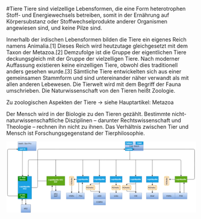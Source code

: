 #Tiere
Tiere sind vielzellige Lebensformen, die eine Form heterotrophen Stoff- und Energiewechsels betreiben, somit in der 
Ernährung auf Körpersubstanz oder Stoffwechselprodukte anderer Organismen angewiesen sind, und keine Pilze sind.

Innerhalb der irdischen Lebensformen bilden die Tiere ein eigenes Reich namens Animalia.[1] Dieses Reich wird heutzutage 
gleichgesetzt mit dem Taxon der Metazoa.[2] Demzufolge ist die Gruppe der eigentlichen Tiere deckungsgleich mit der 
Gruppe der vielzelligen Tiere. Nach moderner Auffassung existieren keine einzelligen Tiere, obwohl dies traditionell 
anders gesehen wurde.[3] Sämtliche Tiere entwickelten sich aus einer gemeinsamen Stammform und sind untereinander näher 
verwandt als mit allen anderen Lebewesen. Die Tierwelt wird mit dem Begriff der Fauna umschrieben. Die Naturwissenschaft 
von den Tieren heißt Zoologie.

Zu zoologischen Aspekten der Tiere → siehe Hauptartikel: Metazoa

Der Mensch wird in der Biologie zu den Tieren gezählt. Bestimmte nicht-naturwissenschaftliche Disziplinen – 
darunter Rechtswissenschaft und Theologie – rechnen ihn nicht zu ihnen. Das Verhältnis zwischen Tier und Mensch ist 
Forschungsgegenstand der Tierphilosophie.


![test](Logistikpuffer.drawio.png)
